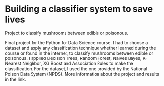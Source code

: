 # Building a classifier system to save lives

Project to classify mushrooms between edible or poisonous.

Final project for the Python for Data Science course. I had to choose a dataset and apply any classification technique whether learned during the course or found in the internet, to classify mushrooms between edible or poisonous. I applied Decision Trees, Random Forest, Naïves Bayes, K-Nearest Neighbor, XG Boost and Association Rules to make the classification. For the dataset, I used the one provided by the National Poison Data System (NPDS). More information about the project and results in the link.
